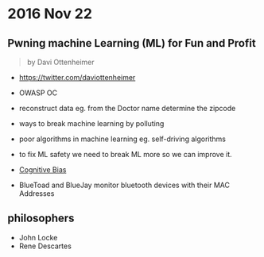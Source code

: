 # 2016 Nov 22

## Pwning machine Learning (ML) for Fun and Profit

> by Davi Ottenheimer

- https://twitter.com/daviottenheimer
- OWASP OC

- reconstruct data eg. from the Doctor name determine the zipcode
- ways to break machine learning by polluting
- poor algorithms in machine learning eg. self-driving algorithms
- to fix ML safety we need to break ML more so we can improve it.
- [Cognitive Bias](https://en.wikipedia.org/wiki/Cognitive_bias)

- BlueToad and BlueJay monitor bluetooth devices with their MAC Addresses

## philosophers
- John Locke
- Rene Descartes

